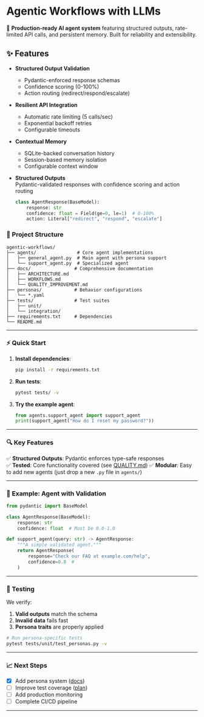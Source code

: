 # Agentic Workflows with LLMs

🚀 **Production-ready AI agent system** featuring structured outputs, rate-limited API calls, and persistent memory. Built for reliability and extensibility.

## ✨ Features

- **Structured Output Validation**
  - Pydantic-enforced response schemas
  - Confidence scoring (0-100%)
  - Action routing (redirect/respond/escalate)

- **Resilient API Integration**
  - Automatic rate limiting (5 calls/sec)
  - Exponential backoff retries
  - Configurable timeouts

- **Contextual Memory**
  - SQLite-backed conversation history
  - Session-based memory isolation
  - Configurable context window

- **Structured Outputs**  
  Pydantic-validated responses with confidence scoring and action routing
  ```python
  class AgentResponse(BaseModel):
      response: str
      confidence: float = Field(ge=0, le=1)  # 0-100%
      action: Literal["redirect", "respond", "escalate"] 

### **📂 Project Structure**
```
agentic-workflows/
├── agents/               # Core agent implementations
│   ├── general_agent.py  # Main agent with persona support
│   └── support_agent.py  # Specialized agent
├── docs/                # Comprehensive documentation
│   ├── ARCHITECTURE.md
│   ├── WORKFLOWS.md
│   └── QUALITY_IMPROVEMENT.md
├── personas/            # Behavior configurations
│   └── *.yaml
├── tests/               # Test suites
│   ├── unit/
│   └── integration/
├── requirements.txt     # Dependencies
└── README.md            
```

---



### **⚡ Quick Start**  
1. **Install dependencies**:  
   ```bash
   pip install -r requirements.txt
   ```
2. **Run tests**:  
   ```bash
   pytest tests/ -v
   ```
3. **Try the example agent**:  
   ```python
   from agents.support_agent import support_agent
   print(support_agent("How do I reset my password?"))
   ```

---

### **🔍 Key Features**  
✅ **Structured Outputs**: Pydantic enforces type-safe responses  
✅ **Tested**: Core functionality covered (see [QUALITY.md](docs/QUALITY_IMPROVEMENT.md))
✅ **Modular**: Easy to add new agents (just drop a new `.py` file in `agents/`)  

---

### **📌 Example: Agent with Validation**  
```python
from pydantic import BaseModel

class AgentResponse(BaseModel):
    response: str
    confidence: float  # Must be 0.0-1.0

def support_agent(query: str) -> AgentResponse:
    """A simple validated agent."""
    return AgentResponse(
        response="Check our FAQ at example.com/help",
        confidence=0.8  # 
    )
```

---

### **🧪 Testing**
We verify:
1. **Valid outputs** match the schema
2. **Invalid data** fails fast
3. **Persona traits** are properly applied

```bash
# Run persona-specific tests
pytest tests/unit/test_personas.py -v
```

---

### **📈 Next Steps**  
- [x] Add persona system ([docs](docs/PERSONAS.md))
- [ ] Improve test coverage ([plan](docs/QUALITY_IMPROVEMENT.md))
- [ ] Add production monitoring
- [ ] Complete CI/CD pipeline

---



